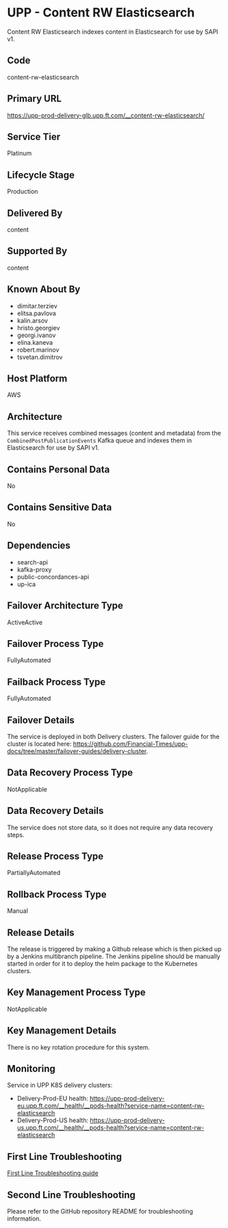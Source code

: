 # UPP - Content RW Elasticsearch

Content RW Elasticsearch indexes content in Elasticsearch for use by SAPI v1.

## Code

content-rw-elasticsearch

## Primary URL

https://upp-prod-delivery-glb.upp.ft.com/__content-rw-elasticsearch/

## Service Tier

Platinum

## Lifecycle Stage

Production

## Delivered By

content

## Supported By

content

## Known About By

- dimitar.terziev
- elitsa.pavlova
- kalin.arsov
- hristo.georgiev
- georgi.ivanov
- elina.kaneva
- robert.marinov
- tsvetan.dimitrov

## Host Platform

AWS

## Architecture

This service receives combined messages (content and metadata) from the `CombinedPostPublicationEvents` Kafka queue and indexes them in Elasticsearch for use by SAPI v1.

## Contains Personal Data

No

## Contains Sensitive Data

No

## Dependencies

* search-api
* kafka-proxy
* public-concordances-api
* up-ica

## Failover Architecture Type

ActiveActive

## Failover Process Type

FullyAutomated

## Failback Process Type

FullyAutomated

## Failover Details

The service is deployed in both Delivery clusters. The failover guide for the cluster is located here: https://github.com/Financial-Times/upp-docs/tree/master/failover-guides/delivery-cluster.

## Data Recovery Process Type

NotApplicable

## Data Recovery Details

The service does not store data, so it does not require any data recovery steps.

## Release Process Type

PartiallyAutomated

## Rollback Process Type

Manual

## Release Details

The release is triggered by making a Github release which is then picked up by a Jenkins multibranch pipeline. The Jenkins pipeline should be manually started in order for it to deploy the helm package to the Kubernetes clusters.

## Key Management Process Type

NotApplicable

## Key Management Details

There is no key rotation procedure for this system.

## Monitoring

Service in UPP K8S delivery clusters:

* Delivery-Prod-EU health: https://upp-prod-delivery-eu.upp.ft.com/__health/__pods-health?service-name=content-rw-elasticsearch
* Delivery-Prod-US health: https://upp-prod-delivery-us.upp.ft.com/__health/__pods-health?service-name=content-rw-elasticsearch

## First Line Troubleshooting

[First Line Troubleshooting guide](https://github.com/Financial-Times/upp-docs/tree/master/guides/ops/first-line-troubleshooting)

## Second Line Troubleshooting

Please refer to the GitHub repository README for troubleshooting information.
